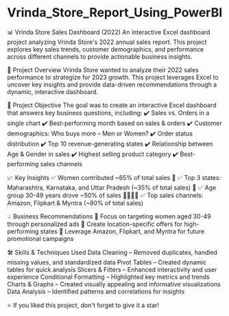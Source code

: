 # Vrinda_Store_Report_Using_PowerBI
📊 Vrinda Store Sales Dashboard (2022)
An interactive Excel dashboard project analyzing Vrinda Store's 2022 annual sales report. This project explores key sales trends, customer demographics, and performance across different channels to provide actionable business insights.

🚀 Project Overview
Vrinda Store wanted to analyze their 2022 sales performance to strategize for 2023 growth. This project leverages Excel to uncover key insights and provide data-driven recommendations through a dynamic, interactive dashboard.

🎯 Project Objective
The goal was to create an interactive Excel dashboard that answers key business questions, including:
✔️ Sales vs. Orders in a single chart
✔️ Best-performing month based on sales & orders
✔️ Customer demographics: Who buys more – Men or Women?
✔️ Order status distribution
✔️ Top 10 revenue-generating states
✔️ Relationship between Age & Gender in sales
✔️ Highest selling product category
✔️ Best-performing sales channels

📈 Key Insights
✅ Women contributed ~65% of total sales 🛒
✅ Top 3 states: Maharashtra, Karnataka, and Uttar Pradesh (~35% of total sales) 📍
✅ Age group 30-49 years drove ~50% of sales 👩‍💼👨‍💼
✅ Top sales channels: Amazon, Flipkart & Myntra (~80% of total sales)

💡 Business Recommendations
📌 Focus on targeting women aged 30-49 through personalized ads
📌 Create location-specific offers for high-performing states
📌 Leverage Amazon, Flipkart, and Myntra for future promotional campaigns

🛠️ Skills & Techniques Used
Data Cleaning – Removed duplicates, handled missing values, and standardized data
Pivot Tables – Created dynamic tables for quick analysis
Slicers & Filters – Enhanced interactivity and user experience
Conditional Formatting – Highlighted key metrics and trends
Charts & Graphs – Created visually appealing and informative visualizations
Data Analysis – Identified patterns and correlations for insights

⭐ If you liked this project, don't forget to give it a star!

